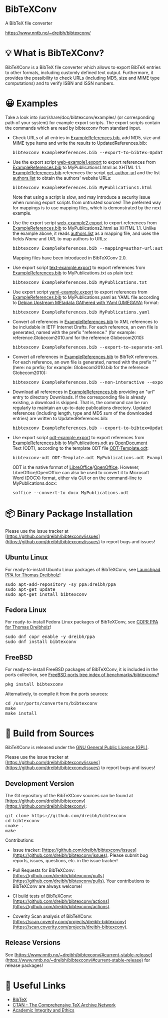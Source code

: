 # BibTeXConv

A BibTeX file converter

<https://www.nntb.no/~dreibh/bibtexconv/>

# 💡 What is BibTeXConv?

BibTeXConv is a BibTeX file converter which allows to export BibTeX entries to other formats, including customly defined text output. Furthermore, it provides the possibility to check URLs (including MD5, size and MIME type computations) and to verify ISBN and ISSN numbers.

# 😀 Examples

Take a look into /usr/share/doc/bibtexconv/examples/ (or corresponding path of your system) for example export scripts. The export scripts contain the commands which are read by bibtexconv from standard input.

- Check URLs of all entries in [ExampleReferences.bib](src/ExampleReferences.bib), add MD5, size and MIME type items and write the results to UpdatedReferences.bib:

  <pre>
  bibtexconv ExampleReferences.bib --export-to-bibtex=UpdatedReferences.bib --check-urls --only-check-new-urls --non-interactive
  </pre>

- Use the export script [web-example1.export](src/web-example1.export) to export references from [ExampleReferences.bib](src/ExampleReferences.bib) to MyPublications1.html as XHTML 1.1. [ExampleReferences.bib](src/ExampleReferences.bib) references the script [get-author-url](src/get-author-url) and the list [authors.list](src/authors.list) to obtain the authors' website URLs:

  <pre>
  bibtexconv ExampleReferences.bib <web-example1.export >MyPublications1.html
  </pre>

  Note that using a script is slow, and may introduce a security issue when running export scripts from untrusted sources! The preferred way for mappings is to use mapping files, which is demonstrated by the next example.

- Use the export script [web-example2.export](src/web-example2.export) to export references from [ExampleReferences.bib](src/ExampleReferences.bib) to MyPublications2.html as XHTML 1.1. Unlike the example above, it reads [authors.list](src/authors.list) as a mapping file, and uses the fields *Name* and *URL* to map authors to URLs:

  <pre>
  bibtexconv ExampleReferences.bib --mapping=author-url:authors.list:Name:URL <web-example2.export >MyPublications2.html
  </pre>

  Mapping files have been introduced in BibTeXConv&nbsp;2.0.

- Use export script [text-example.export](src/text-example.export) to export references from [ExampleReferences.bib](src/ExampleReferences.bib) to MyPublications.txt as plain text:

  <pre>
  bibtexconv ExampleReferences.bib <text-example.export >MyPublications.txt
  </pre>

- Use export script [yaml-example.export](src/yaml-example.export) to export references from [ExampleReferences.bib](src/ExampleReferences.bib) to MyPublications.yaml as YAML file according to [Debian Upstream MEtadata GAthered with YAml&nbsp;(UMEGAYA)](https://wiki.debian.org/UpstreamMetadata) format:

  <pre>
  bibtexconv ExampleReferences.bib <yaml-example.export >MyPublications.yaml
  </pre>

- Convert all references in [ExampleReferences.bib](src/ExampleReferences.bib) to XML references to be includable in IETF Internet Drafts. For each reference, an own file is generated, named with the prefix "reference." (for example: reference.Globecom2010.xml for the reference Globecom2010):

  <pre>
  bibtexconv ExampleReferences.bib --export-to-separate-xmls=reference. --non-interactive
  </pre>

- Convert all references in [ExampleReferences.bib](src/ExampleReferences.bib) to BibTeX references. For each reference, an own file is generated, named with the prefix "" (here: no prefix; for example: Globecom2010.bib for the reference Globecom2010):
  <pre>
  bibtexconv ExampleReferences.bib --non-interactive --export-to-separate-bibtexs=
  </pre>

- Download all references in [ExampleReferences.bib](src/ExampleReferences.bib) providing an "url" entry to directory Downloads. If the corresponding file is already existing, a download is skipped. That is, the command can be run regularly to maintain an up-to-date publications directory. Updated references (including length, type and MD5 sum of the downloaded entries) are written to UpdatedReferences.bib:
  <pre>
  bibtexconv ExampleReferences.bib --export-to-bibtex=UpdatedReferences.bib --check-urls --store-downloads=Downloads --non-interactive
  </pre>

- Use export script [odt-example.export](src/odt-example.export) to export references from [ExampleReferences.bib](src/ExampleReferences.bib) to MyPublications.odt as [OpenDocument](https://www.adobe.com/uk/acrobat/resources/document-files/open-doc.html) Text (ODT), according to the template ODT file [ODT-Template.odt](src/ODT-Template.odt):

  <pre>
  bibtexconv-odt ODT-Template.odt MyPublications.odt ExampleReferences.bib odt-example.export
  </pre>

  ODT is the native format of [LibreOffice](https://www.libreoffice.org/)/[OpenOffice](https://www.openoffice.org/). However, LibreOffice/OpenOffice can also be used to convert it to Microsoft Word (DOCX) format, either via GUI or on the command-line to MyPublications.docx:

  <pre>
  soffice --convert-to docx MyPublications.odt
  </pre>


# 📦 Binary Package Installation

Please use the issue tracker at [https://github.com/dreibh/bibtexconv/issues](https://github.com/dreibh/bibtexconv/issues) to report bugs and issues!

## Ubuntu Linux

For ready-to-install Ubuntu Linux packages of BibTeXConv, see [Launchpad PPA for Thomas Dreibholz](https://launchpad.net/~dreibh/+archive/ubuntu/ppa/+packages?field.name_filter=bibtexconv&field.status_filter=published&field.series_filter=)!

<pre>
sudo apt-add-repository -sy ppa:dreibh/ppa
sudo apt-get update
sudo apt-get install bibtexconv
</pre>

## Fedora Linux

For ready-to-install Fedora Linux packages of BibTeXConv, see [COPR PPA for Thomas Dreibholz](https://copr.fedorainfracloud.org/coprs/dreibh/ppa/package/bibtexconv/)!

<pre>
sudo dnf copr enable -y dreibh/ppa
sudo dnf install bibtexconv
</pre>

## FreeBSD

For ready-to-install FreeBSD packages of BibTeXConv, it is included in the ports collection, see [FreeBSD ports tree index of benchmarks/bibtexconv/](https://cgit.freebsd.org/ports/tree/converters/bibtexconv/)!

<pre>
pkg install bibtexconv
</pre>

Alternatively, to compile it from the ports sources:

<pre>
cd /usr/ports/converters/bibtexconv
make
make install
</pre>


# 💾 Build from Sources

BibTeXConv is released under the [GNU General Public Licence&nbsp;(GPL)](https://www.gnu.org/licenses/gpl-3.0.en.html#license-text).

Please use the issue tracker at [https://github.com/dreibh/bibtexconv/issues](https://github.com/dreibh/bibtexconv/issues) to report bugs and issues!

## Development Version

The Git repository of the BibTeXConv sources can be found at [https://github.com/dreibh/bibtexconv](https://github.com/dreibh/bibtexconv):

<pre>
git clone https://github.com/dreibh/bibtexconv
cd bibtexconv
cmake .
make
</pre>

Contributions:

- Issue tracker: [https://github.com/dreibh/bibtexconv/issues](https://github.com/dreibh/bibtexconv/issues).
  Please submit bug reports, issues, questions, etc. in the issue tracker!

- Pull Requests for BibTeXConv: [https://github.com/dreibh/bibtexconv/pulls](https://github.com/dreibh/bibtexconv/pulls).
  Your contributions to BibTeXConv are always welcome!

- CI build tests of BibTeXConv: [https://github.com/dreibh/bibtexconv/actions](https://github.com/dreibh/bibtexconv/actions).

- Coverity Scan analysis of BibTeXConv: [https://scan.coverity.com/projects/dreibh-bibtexconv](https://scan.coverity.com/projects/dreibh-bibtexconv).

## Release Versions

See [https://www.nntb.no/~dreibh/bibtexconv/#current-stable-release](https://www.nntb.no/~dreibh/bibtexconv/#current-stable-release) for release packages!


# 🔗 Useful Links

* [BibTeX](http://www.bibtex.org/)
* [CTAN - The Comprehensive TeX Archive Network](https://www.ctan.org/)
* [Academic Integrity and Ethics](https://web.archive.org/web/20190912152938/https://www.ittc.ku.edu/~jpgs/courses/lecture-academic-integrity-display.pdf)

